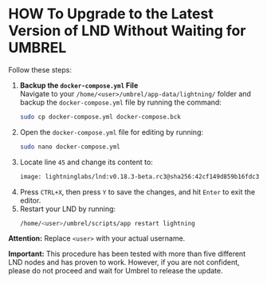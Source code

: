 # HOW To Upgrade to the Latest Version of LND Without Waiting for UMBREL

Follow these steps:

1. **Backup the `docker-compose.yml` File**  
   Navigate to your `/home/<user>/umbrel/app-data/lightning/` folder and backup the `docker-compose.yml` file by running the command:
   ```bash
   sudo cp docker-compose.yml docker-compose.bck
2. Open the `docker-compose.yml` file for editing by running:
   ```bash
   sudo nano docker-compose.yml
3. Locate line `45` and change its content to:
   ```bash
   image: lightninglabs/lnd:v0.18.3-beta.rc3@sha256:42cf149d859b16fdc37d17f1944d6d67ee9c9a8fcd1d34d940f0f0b30b17b2be
4. Press `CTRL+X`, then press `Y` to save the changes, and hit `Enter` to exit the editor.
5. Restart your LND by running:
   ```bash
   /home/<user>/umbrel/scripts/app restart lightning

**Attention:** Replace `<user>` with your actual username.

**Important:** This procedure has been tested with more than five different LND nodes and has proven to work. However, if you are not confident, please do not proceed and wait for Umbrel to release the update.
